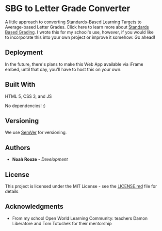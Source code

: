 # SBG to Letter Grade Converter

A little approach to converting Standards-Based Learning Targets to Average-based Letter Grades. Click here to learn more about [Standards Based Grading](http://open.spps.org/Domain/6451). I wrote this for my school's use, however, if you would like to incorporate this into your own project or improve it somehow: Go ahead!

## Deployment

In the future, there's plans to make this Web App available via iFrame embed, until that day, you'll have to host this on your own.

## Built With

HTML 5, CSS 3, and JS

No dependencies! :)

## Versioning

We use [SemVer](http://semver.org/) for versioning. 

## Authors

* **Noah Rooze** - *Development* 

## License

This project is licensed under the MIT License - see the [LICENSE.md](LICENSE.md) file for details

## Acknowledgments

* From my school Open World Learning Community: teachers Damon Liberatore and Tom Totushek for their mentorship
